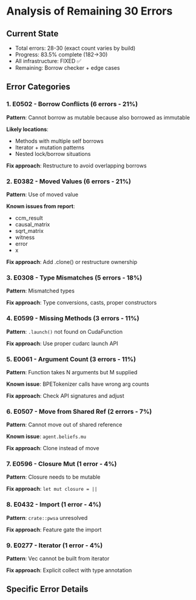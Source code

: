 # Analysis of Remaining 30 Errors

## Current State
- Total errors: 28-30 (exact count varies by build)
- Progress: 83.5% complete (182→30)
- All infrastructure: FIXED ✅
- Remaining: Borrow checker + edge cases

## Error Categories

### 1. E0502 - Borrow Conflicts (6 errors - 21%)
**Pattern**: Cannot borrow as mutable because also borrowed as immutable

**Likely locations**:
- Methods with multiple self borrows
- Iterator + mutation patterns
- Nested lock/borrow situations

**Fix approach**: Restructure to avoid overlapping borrows

### 2. E0382 - Moved Values (6 errors - 21%)
**Pattern**: Use of moved value

**Known issues from report**:
- ccm_result
- causal_matrix  
- sqrt_matrix
- witness
- error
- x

**Fix approach**: Add .clone() or restructure ownership

### 3. E0308 - Type Mismatches (5 errors - 18%)
**Pattern**: Mismatched types

**Fix approach**: Type conversions, casts, proper constructors

### 4. E0599 - Missing Methods (3 errors - 11%)
**Pattern**: `.launch()` not found on CudaFunction

**Fix approach**: Use proper cudarc launch API

### 5. E0061 - Argument Count (3 errors - 11%)
**Pattern**: Function takes N arguments but M supplied

**Known issue**: BPETokenizer calls have wrong arg counts

**Fix approach**: Check API signatures and adjust

### 6. E0507 - Move from Shared Ref (2 errors - 7%)
**Pattern**: Cannot move out of shared reference

**Known issue**: `agent.beliefs.mu`

**Fix approach**: Clone instead of move

### 7. E0596 - Closure Mut (1 error - 4%)
**Pattern**: Closure needs to be mutable

**Fix approach**: `let mut closure = ||`

### 8. E0432 - Import (1 error - 4%)
**Pattern**: `crate::pwsa` unresolved

**Fix approach**: Feature gate the import

### 9. E0277 - Iterator (1 error - 4%)
**Pattern**: Vec<Complex64> cannot be built from iterator

**Fix approach**: Explicit collect with type annotation

## Specific Error Details

